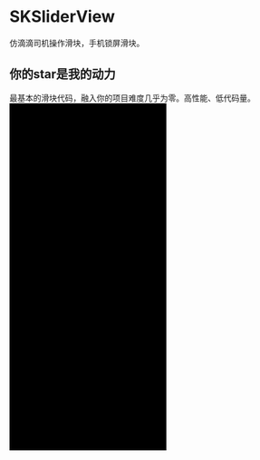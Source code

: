 # SKSliderView
仿滴滴司机操作滑块，手机锁屏滑块。

## 你的star是我的动力  
最基本的滑块代码，融入你的项目难度几乎为零。高性能、低代码量。  
![alt](https://github.com/Spriea/SKSliderView/blob/master/滑块动画.gif)
